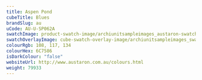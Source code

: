 ```yaml
---
title: Aspen Pond
cubeTitle: Blues
brandSlug: au
uCode: AU-U-SP062A
swatchImage: product-swatch-image/archiunitsampleimages_austaron-swatch_Aspen_Pond.jpg
swatchOverlayImage: cube-swatch-overlay-image/archiunitsampleimages_swatch-overlay_austaron.png
colourRgb: 108, 117, 134
colourHex: 6C7586
isDarkColour: "false"
websiteUrl: http://www.austaron.com.au/colours.html
weight: 79933
---
```

